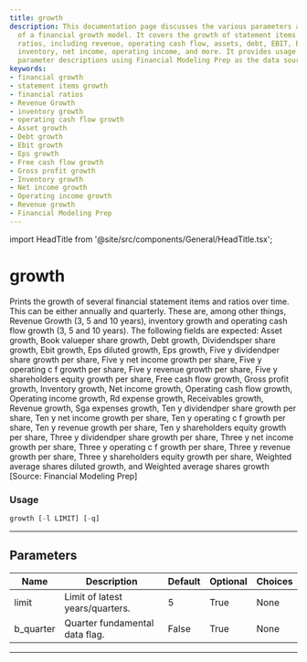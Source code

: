 ```yaml
---
title: growth
description: This documentation page discusses the various parameters and functionalities
  of a financial growth model. It covers the growth of statement items and financial
  ratios, including revenue, operating cash flow, assets, debt, EBIT, EPS, gross profit,
  inventory, net income, operating income, and more. It provides usage examples and
  parameter descriptions using Financial Modeling Prep as the data source.
keywords:
- financial growth
- statement items growth
- financial ratios
- Revenue Growth
- inventory growth
- operating cash flow growth
- Asset growth
- Debt growth
- Ebit growth
- Eps growth
- Free cash flow growth
- Gross profit growth
- Inventory growth
- Net income growth
- Operating income growth
- Revenue growth
- Financial Modeling Prep
---
```


import HeadTitle from '@site/src/components/General/HeadTitle.tsx';

<HeadTitle title="growth - Fa - Stocks - Reference | OpenBB Terminal Docs" />

# growth

Prints the growth of several financial statement items and ratios over time. This can be either annually and quarterly. These are, among other things, Revenue Growth (3, 5 and 10 years), inventory growth and operating cash flow growth (3, 5 and 10 years). The following fields are expected: Asset growth, Book valueper share growth, Debt growth, Dividendsper share growth, Ebit growth, Eps diluted growth, Eps growth, Five y dividendper share growth per share, Five y net income growth per share, Five y operating c f growth per share, Five y revenue growth per share, Five y shareholders equity growth per share, Free cash flow growth, Gross profit growth, Inventory growth, Net income growth, Operating cash flow growth, Operating income growth, Rd expense growth, Receivables growth, Revenue growth, Sga expenses growth, Ten y dividendper share growth per share, Ten y net income growth per share, Ten y operating c f growth per share, Ten y revenue growth per share, Ten y shareholders equity growth per share, Three y dividendper share growth per share, Three y net income growth per share, Three y operating c f growth per share, Three y revenue growth per share, Three y shareholders equity growth per share, Weighted average shares diluted growth, and Weighted average shares growth [Source: Financial Modeling Prep]

### Usage

```python
growth [-l LIMIT] [-q]
```

---

## Parameters

| Name | Description | Default | Optional | Choices |
| ---- | ----------- | ------- | -------- | ------- |
| limit | Limit of latest years/quarters. | 5 | True | None |
| b_quarter | Quarter fundamental data flag. | False | True | None |

---
